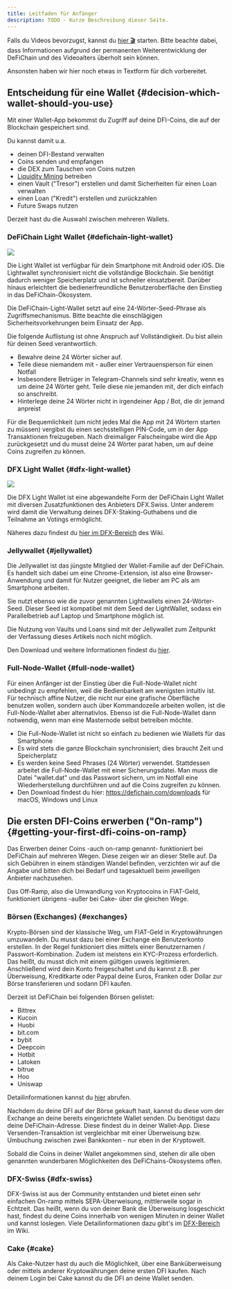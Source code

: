 ```yaml
---
title: Leitfaden für Anfänger
description: TODO - Kurze Beschreibung dieser Seite.
---
```


Falls du Videos bevorzugst, kannst du [hier 🎬](https://www.youtube.com/watch?v=q4MUebLlLzM&list=PLc-FB8e3YKYtju2G0O7bcUB1FE2t2SD0j) starten. Bitte beachte dabei, dass Informationen aufgrund der permanenten Weiterentwicklung der DeFiChain und des Videoalters überholt sein können.

Ansonsten haben wir hier noch etwas in Textform für dich vorbereitet.

## Entscheidung für eine Wallet {#decision-which-wallet-should-you-use}

Mit einer Wallet-App bekommst du Zugriff auf deine DFI-Coins, die auf der Blockchain gespeichert sind.

Du kannst damit u.a.

- deinen DFI-Bestand verwalten
- Coins senden und empfangen
- die DEX zum Tauschen von Coins nutzen
- [Liquidity Mining](./Liquidity_Mining.md) betreiben
- einen Vault ("Tresor") erstellen und damit Sicherheiten für einen Loan verwalten
- einen Loan ("Kredit") erstellen und zurückzahlen
- Future Swaps nutzen

Derzeit hast du die Auswahl zwischen mehreren Wallets.

### DeFiChain Light Wallet {#defichain-light-wallet}

![](./../media/beginnersguide_DE_01.jpg)

Die Light Wallet ist verfügbar für dein Smartphone mit Android oder iOS. Die Lightwallet synchronisiert nicht die vollständige Blockchain. Sie benötigt dadurch weniger Speicherplatz und ist schneller einsatzbereit. Darüber hinaus erleichtert die bedienerfreundliche Benutzeroberfläche den Einstieg in das DeFiChain-Ökosystem.

Die DeFiChain-Light-Wallet setzt auf eine 24-Wörter-Seed-Phrase als Zugriffsmechanismus. Bitte beachte die einschlägigen Sicherheitsvorkehrungen beim Einsatz der App.

Die folgende Auflistung ist ohne Anspruch auf Vollständigkeit. Du bist allein für deinen Seed verantwortlich.

- Bewahre deine 24 Wörter sicher auf.
- Teile diese niemandem mit - außer einer Vertrauensperson für einen Notfall
- Insbesondere Betrüger in Telegram-Channels sind sehr kreativ, wenn es um deine 24 Wörter geht. Teile diese nie jemanden mit, der dich einfach so anschreibt.
- Hinterlege deine 24 Wörter nicht in irgendeiner App / Bot, die dir jemand anpreist

Für die Bequemlichkeit (um nicht jedes Mal die App mit 24 Wörtern starten zu müssen) vergibst du einen sechsstelligen PIN-Code, um in der App Transaktionen freizugeben. Nach dreimaliger Falscheingabe wird die App zurückgesetzt und du musst deine 24 Wörter parat haben, um auf deine Coins zugreifen zu können.

### DFX Light Wallet {#dfx-light-wallet}

![](./../media/beginnersguide_DE_02.jpg)

Die DFX Light Wallet ist eine abgewandelte Form der DeFiChain Light Wallet mit diversen Zusatzfunktionen des Anbieters DFX.Swiss. Unter anderem wird damit die Verwaltung deines DFX-Staking-Guthabens und die Teilnahme an Votings ermöglicht.

Näheres dazu findest du [hier im DFX-Bereich](./DFX_FAQ.md#Schritt-f.C3.BCr-Schritt_Anleitung) des Wiki.

### Jellywallet {#jellywallet}

Die Jellywallet ist das jüngste Mitglied der Wallet-Familie auf der DeFiChain. Es handelt sich dabei um eine Chrome-Extension, ist also eine Browser-Anwendung und damit für Nutzer geeignet, die lieber am PC als am Smartphone arbeiten.

Sie nutzt ebenso wie die zuvor genannten Lightwallets einen 24-Wörter-Seed. Dieser Seed ist kompatibel mit dem Seed der LightWallet, sodass ein Parallelbetrieb auf Laptop und Smartphone möglich ist.

Die Nutzung von Vaults und Loans sind mit der Jellywallet zum Zeitpunkt der Verfassung dieses Artikels noch nicht möglich.

Den Download und weitere Informationen findest du [hier](https://jellywallet.io/).

### Full-Node-Wallet {#full-node-wallet}

Für einen Anfänger ist der Einstieg über die Full-Node-Wallet nicht unbedingt zu empfehlen, weil die Bedienbarkeit am wenigsten intuitiv ist. Für technisch affine Nutzer, die nicht nur eine grafische Oberfläche benutzen wollen, sondern auch über Kommandozeile arbeiten wollen, ist die Full-Node-Wallet aber alternativlos. Ebenso ist die Full-Node-Wallet dann notwendig, wenn man eine Masternode selbst betreiben möchte.

- Die Full-Node-Wallet ist nicht so einfach zu bedienen wie Wallets für das Smartphone
- Es wird stets die ganze Blockchain synchronisiert; dies braucht Zeit und Speicherplatz
- Es werden keine Seed Phrases (24 Wörter) verwendet. Stattdessen arbeitet die Full-Node-Wallet mit einer Sicherungsdatei. Man muss die Datei "wallet.dat" und das Passwort sichern, um im Notfall eine Wiederherstellung durchführen und auf die Coins zugreifen zu können.
- Den Download findest du hier: <https://defichain.com/downloads> für macOS, Windows und Linux

## Die ersten DFI-Coins erwerben ("On-ramp") {#getting-your-first-dfi-coins-on-ramp}

Das Erwerben deiner Coins -auch on-ramp genannt- funktioniert bei DeFiChain auf mehreren Wegen. Diese zeigen wir an dieser Stelle auf. Da sich Gebühren in einem ständigen Wandel befinden, verzichten wir auf die Angabe und bitten dich bei Bedarf und tagesaktuell beim jeweiligen Anbieter nachzusehen.

Das Off-Ramp, also die Umwandlung von Kryptocoins in FIAT-Geld, funktioniert übrigens -außer bei Cake- über die gleichen Wege.

### Börsen (Exchanges) {#exchanges}

Krypto-Börsen sind der klassische Weg, um FIAT-Geld in Kryptowährungen umzuwandeln. Du musst dazu bei einer Exchange ein Benutzerkonto erstellen. In der Regel funktioniert dies mittels einer Benutzernamen / Passwort-Kombination. Zudem ist meistens ein KYC-Prozess erforderlich. Das heißt, du musst dich mit einem gültigen usweis legitimieren. Anschließend wird dein Konto freigeschaltet und du kannst z.B. per Überweisung, Kreditkarte oder Paypal deine Euros, Franken oder Dollar zur Börse transferieren und sodann DFI kaufen.

Derzeit ist DeFiChain bei folgenden Börsen gelistet:

- Bittrex
- Kucoin
- Huobi
- bit.com
- bybit
- Deepcoin
- Hotbit
- Latoken
- bitrue
- Hoo
- Uniswap

Detailinformationen kannst du [hier](https://defichain-ecosystem.com/de/overview/exchanges/) abrufen.

Nachdem du deine DFI auf der Börse gekauft hast, kannst du diese vom der Exchange an deine bereits eingerichtete Wallet senden. Du benötigst dazu deine DeFiChain-Adresse. Diese findest du in deiner Wallet-App. Diese Versenden-Transaktion ist vergleichbar mit einer Überweisung bzw. Umbuchung zwischen zwei Bankkonten - nur eben in der Kryptowelt.

Sobald die Coins in deiner Wallet angekommen sind, stehen dir alle oben genannten wunderbaren Möglichkeiten des DeFiChains-Ökosystems offen.

### DFX-Swiss {#dfx-swiss}

DFX-Swiss ist aus der Community entstanden und bietet einen sehr einfachen On-ramp mittels SEPA-Überweisung, mittlerweile sogar in Echtzeit. Das heißt, wenn du von deiner Bank die Überweisung losgeschickt hast, findest du deine Coins innerhalb von wenigen Minuten in deiner Wallet und kannst loslegen. Viele Detailinformationen dazu gibt's im [DFX-Bereich](./DFX_FAQ.md) im Wiki.

### Cake {#cake}

Als Cake-Nutzer hast du auch die Möglichkeit, über eine Banküberweisung oder mittels anderer Kryptowährungen deine ersten DFI kaufen. Nach deinem Login bei Cake kannst du die DFI an deine Wallet senden.
